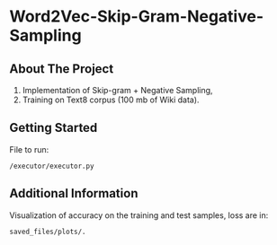 # Word2Vec-Skip-Gram-Negative-Sampling

## About The Project

1) Implementation of Skip-gram + Negative Sampling,
2) Training on Text8 corpus (100 mb of Wiki data).


## Getting Started


File to run:

    /executor/executor.py 

## Additional Information

Visualization of accuracy on the training and test samples, loss are in: 

    saved_files/plots/.
